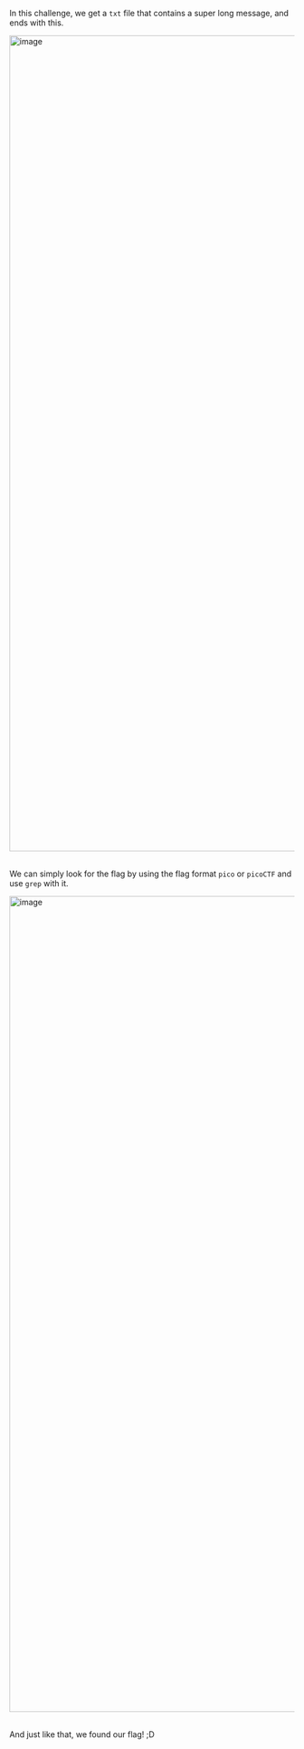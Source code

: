 In this challenge, we get a `txt` file that contains a super long message, and ends with this.

<img width="1439" alt="image" src="https://github.com/user-attachments/assets/b69de379-8348-4fac-8d01-64ebe098ac60">

<br>
<br>

We can simply look for the flag by using the flag format `pico` or `picoCTF` and use `grep` with it.

<img width="1439" alt="image" src="https://github.com/user-attachments/assets/303866cf-b6ea-49fe-a74b-0a2290164a21">

<br>
<br>

And just like that, we found our flag! ;D

